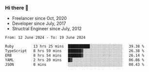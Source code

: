 ### Hi there 👋

- Freelancer since Oct, 2020
- Developer since July, 2017
- Structral Engineer since July, 2012

<!--START_SECTION:waka-->

```txt
From: 12 June 2024 - To: 19 June 2024

Ruby         13 hrs 25 mins  ██████████░░░░░░░░░░░░░░░   39.38 %
TypeScript   8 hrs 59 mins   ██████▓░░░░░░░░░░░░░░░░░░   26.38 %
ERB          8 hrs 54 mins   ██████▓░░░░░░░░░░░░░░░░░░   26.14 %
YAML         2 hrs 20 mins   █▓░░░░░░░░░░░░░░░░░░░░░░░   06.86 %
JSON         8 mins          ░░░░░░░░░░░░░░░░░░░░░░░░░   00.43 %
```

<!--END_SECTION:waka-->
